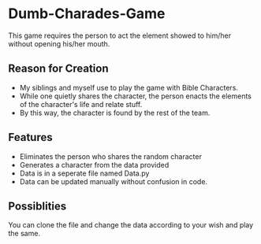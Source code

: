 # Dumb-Charades-Game
This game requires the person to act the element showed to him/her without opening his/her mouth.

## Reason for Creation 

- My siblings and myself use to play the game with Bible Characters. 
- While one quietly shares the character, the person enacts the elements of the character's life and relate stuff. 
- By this way, the character is found by the rest of the team.

## Features
- Eliminates the person who shares the random character 
- Generates a character from the data provided 
- Data is in a seperate file named Data.py
- Data can be updated manually without confusion in code. 

## Possiblities
 You can clone the file and change the data according to your wish and play the same.
